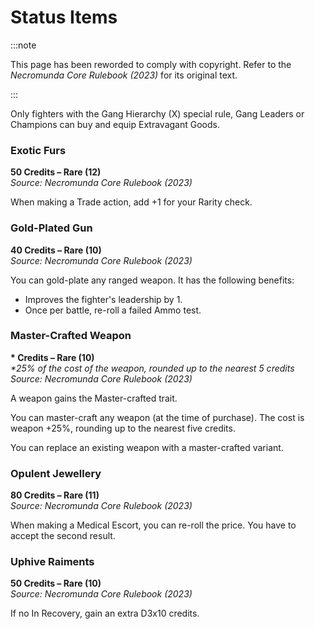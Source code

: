 # Status Items

:::note

This page has been reworded to comply with copyright. Refer to the _Necromunda Core Rulebook (2023)_ for its original text.

:::

Only fighters with the Gang Hierarchy (X) special rule, Gang Leaders or Champions can buy and equip Extravagant Goods.

### Exotic Furs[](https://necrovox.org/docs/armoury/status-items/#exotic-furs "Direct link to Exotic Furs")

**50 Credits – Rare (12)**  
_Source: Necromunda Core Rulebook (2023)_

When making a Trade action, add +1 for your Rarity check.

### Gold-Plated Gun[](https://necrovox.org/docs/armoury/status-items/#gold-plated-gun "Direct link to Gold-Plated Gun")

**40 Credits – Rare (10)**  
_Source: Necromunda Core Rulebook (2023)_

You can gold-plate any ranged weapon. It has the following benefits:

-   Improves the fighter's leadership by 1.
-   Once per battle, re-roll a failed Ammo test.

### Master-Crafted Weapon[](https://necrovox.org/docs/armoury/status-items/#master-crafted-weapon "Direct link to Master-Crafted Weapon")

**\* Credits – Rare (10)**  
_\*25% of the cost of the weapon, rounded up to the nearest 5 credits_  
_Source: Necromunda Core Rulebook (2023)_

A weapon gains the Master-crafted trait.

You can master-craft any weapon (at the time of purchase). The cost is weapon +25%, rounding up to the nearest five credits.

You can replace an existing weapon with a master-crafted variant.

### Opulent Jewellery[](https://necrovox.org/docs/armoury/status-items/#opulent-jewellery "Direct link to Opulent Jewellery")

**80 Credits – Rare (11)**  
_Source: Necromunda Core Rulebook (2023)_

When making a Medical Escort, you can re-roll the price. You have to accept the second result.

### Uphive Raiments[](https://necrovox.org/docs/armoury/status-items/#uphive-raiments "Direct link to Uphive Raiments")

**50 Credits – Rare (10)**  
_Source: Necromunda Core Rulebook (2023)_

If no In Recovery, gain an extra D3x10 credits.
